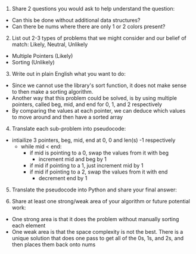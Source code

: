 1. Share 2 questions you would ask to help understand the question:
- Can this be done without additional data structures?
- Can there be nums where there are only 1 or 2 colors present?

2. List out 2-3 types of problems that we might consider and our belief of match: Likely, Neutral, Unlikely
- Multiple Pointers (Likely)
- Sorting (Unlikely)
  
3. Write out in plain English what you want to do: 
- Since we cannot use the library's sort function, it does not make sense to then make a sorting algorithm.
- Another way that this problem could be solved, is by using multiple pointers, called beg, mid, and end for 0, 1, and 2 respectively 
- By comparing the values at each pointer, we can deduce which values to move around and then have a sorted array

4. Translate each sub-problem into pseudocode:
- intiailize 3 pointers, beg, mid, end at 0, 0 and len(s) -1 respectively
  - while mid < end:
    - if mid is pointing to a 0, swap the values from it with beg
      - increment mid and beg by 1
    - if mid if pointing to a 1, just increment mid by 1
    - if mid if pointing to a 2, swap the values from it with end
      - decrement end by 1    

5. Translate the pseudocode into Python and share your final answer:
  <!-- class Solution:
    def sortColors(self, nums: List[int]) -> None:
        """
        Do not return anything, modify nums in-place instead.
        """
        beg, mid, end = 0, 0, len(nums) -1

        while mid <= end:
            if nums[mid] == 0:
                nums[beg], nums[mid] = nums[mid], nums[beg]
                beg += 1
                mid += 1
            elif nums[mid] == 1:
                mid += 1
            else:
                nums[end], nums[mid] = nums[mid], nums[end]
                end -= 1 -->

6. Share at least one strong/weak area of your algorithm or future potential work:
- One strong area is that it does the problem without manually sorting each element
- One weak area is that the space complexity is not the best. There is a unique solution that does one pass to get all of the 0s, 1s, and 2s, and then places them back onto nums
